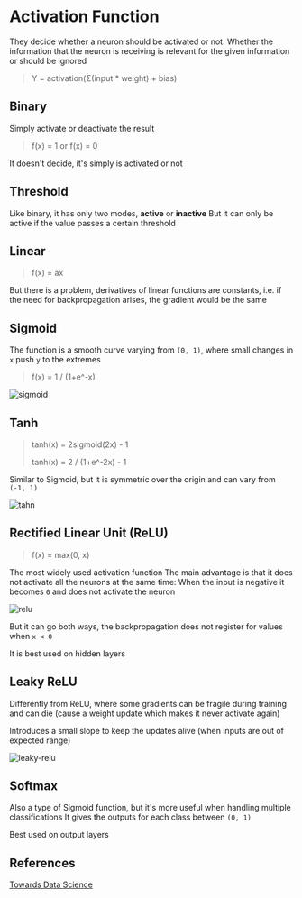 # Activation Function

They decide whether a neuron should be activated or not. Whether the information that the neuron is receiving is relevant for the given information or should be ignored

> Y = activation(Σ(input * weight) + bias)

## Binary

Simply activate or deactivate the result

> f(x) = 1 or f(x) = 0

It doesn't decide, it's simply is activated or not

## Threshold

Like binary, it has only two modes, **active** or **inactive**
But it can only be active if the value passes a certain threshold

## Linear

> f(x) = ax

But there is a problem, derivatives of linear functions are constants, i.e. if the need for backpropagation arises, the gradient would be the same

## Sigmoid

The function is a smooth curve varying from `(0, 1)`, where small changes in `x` push `y` to the extremes

> f(x) = 1 / (1+e^-x)

![sigmoid](img/sigmoid.jpg)

## Tanh

> tanh(x) = 2sigmoid(2x) - 1
>
> tanh(x) = 2 / (1+e^-2x) - 1

Similar to Sigmoid, but it is symmetric over the origin and can vary from `(-1, 1)`

![tahn](img/tanh.jpg)

## Rectified Linear Unit (ReLU)

> f(x) = max(0, x)

The most widely used activation function
The main advantage is that it does not activate all the neurons at the same time:
When the input is negative it becomes `0` and does not activate the neuron

![relu](img/relu.jpg)

But it can go both ways, the backpropagation does not register for values when `x < 0`

It is best used on hidden layers

## Leaky ReLU

Differently from ReLU, where some gradients can be fragile during training and can die (cause a weight update which makes it never activate again)

Introduces a small slope to keep the updates alive (when inputs are out of expected range)

![leaky-relu](img/leaky-relu.jpg)

## Softmax

Also a type of Sigmoid function, but it's more useful when handling multiple classifications
It gives the outputs for each class between `(0, 1)`

Best used on output layers

## References

[Towards Data Science](https://towardsdatascience.com/activation-functions-and-its-types-which-is-better-a9a5310cc8f)
